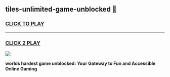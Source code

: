 
## tiles-unlimited-game-unblocked 👋
<h3>
<a href="https://premium.freeplayer.one?title=tiles-unlimited-game-unblocked&ref=14F">CLICK TO PLAY</a></h3>
<hr>

<h3>
<a href="https://premium.freeplayer.one?title=tiles-unlimited-game-unblocked&ref=14F">CLICK 2 PLAY</a>
  
</h3>

<a href="https://premium.freeplayer.one?title=tiles-unlimited-game-unblocked&ref=12F/"><img src="https://clearcache.store/games.png"></a>


**worlds hardest game unblocked: Your Gateway to Fun and Accessible Online Gaming**
